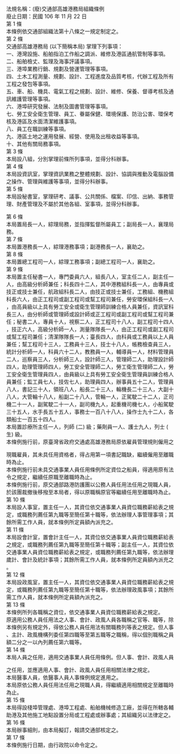 法規名稱：(廢)交通部高雄港務局組織條例  
廢止日期：民國 106 年 11 月 22 日  
第 1 條  
本條例依交通部組織法第十八條之一規定制定之。  
第 2 條  
交通部高雄港務局 (以下簡稱本局) 掌理下列事項：  
一、港灣設施、船舶指泊工作船之調派、維修及港區通航管制等事項。  
二、船舶檢丈、監理及海事評議事項。  
三、港埠業務行銷、規劃及營運管理等事項。  
四、土木工程測量、規劃、設計、工程進度及品質考核，代辦工程及所有  
工程之發包等事項。  
五、車、船、機具、電氣工程之規劃、設計、維修、保養、督導考核及通  
訊維護管理等事項。  
六、港埠研究發展、法制及圖書管理等事項。  
七、勞工安全衛生管理、員工、眷屬保健、環境保護、防治公害、環保考  
核及港區及水面清潔維護事項。  
八、員工在職訓練等事項。  
九、港區土地之運用發展、經營、使用及出租收益等事項。  
十、其他有關局務事項。  
第 3 條  
本局設八組，分別掌理前條所列事項，並得分科辦事。  
第 4 條  
本局設資訊室，掌理資訊業務之整體規劃、設計、協調與推動及電腦設備  
之操作、管理與維護等事項，並得分科辦事。  
第 5 條  
本局設秘書室，掌理研考、議事、公共關係、檔案、印信、出納、事務管  
理、財產管理及不屬於其他各組、室事項，並得分科辦事。  


第 6 條  
本局置局長一人，綜理局務，並指揮監督所屬員工；副局長一人，襄理局  
務。  
第 7 條  
本局置港務長一人，綜理港務事項；副港務長一人，襄助之。  
第 8 條  
本局置總工程司一人，綜理工務事項；副總工程司一人，襄助之。  
第 9 條  
本局置主任秘書一人，專門委員六人，組長八人，室主任二人，副主任一  
人，由高級分析師兼任；科長四十二人，其中港務組科長一人，由專員或  
技正或技士兼任，航政組科長二人，由技正或技士兼任，工務組、機務組  
科長六人，由正工程司或副工程司或幫工程司兼任，勞安環保組科長一人  
，由高員級以上具有勞工安全或衛生管理師訓練合格人員兼任，資訊室科  
長三人，由分析師或管理師或設計師或正工程司或副工程司或幫工程司兼  
任；秘書二人，專員十人，視察二人，正工程司十八人，副工程司十四人  
，技正六人，高級分析師一人，測量隊隊長一人，由正工程司或副工程司  
或幫工程司兼任；清潔隊隊長一人；臺長四人，由科員或工務員以上人員  
兼任；幫工程司十三人，工務員十三人，技士十八人，帳務檢查員三人，  
統計分析師一人，科員六十二人，教務員一人，輔導員一人，材料管理員  
二人，巡察員三人，分析師三人，設計師三人，管理師二人，助理設計師  
四人，助理管理師四人，勞工安全管理師二人，勞工衛生管理師二人，勞  
工安全衛生管理員四人，由員級以上具有勞工安全衛生管理員訓練合格人  
員兼任；監工員七人，技佐七人，助理員四人，辦事員五十二人，管理員  
八人，書記三十人，領班八人，船長二十三人，輪機長二十三人，大副十  
八人，大管輪十八人，船副二十八人，管輪一人，正駕駛二十二人，正司  
機二十一人，副駕駛二十一人，副司機九人，起重機司機七人，小船駕駛  
三十五人，水手長五十五人，事務士一百八十八人，操作士九十二人，各  
類船士一百五十四人。  
本局置診療所主任一人，列師 (二) 級；藥劑員一人、護士九人，列士 (  
生) 級。  
本條例施行前，原臺灣省政府交通處高雄港務局原依雇員管理規則僱用之  


現職雇員，其未具任用資格者，得占用第一項書記職缺，繼續僱用至離職  
時為止。  
本條例施行前未具交通事業人員任用條例所定資位之船員，得適用原有法  
令之規定，繼續任原職至離職時為止。  
本條例施行前，原交通部路港防護團以公務人員任用法任用之現職人員，  
於該團裁撤後移撥至本局者，得以原職稱原官等繼續任用至離職時為止。  
第 10 條  
本局設人事室，置主任一人，其資位依交通事業人員資位職務薪給表之規  
定，或職務列薦任第九職等至簡任第十職等，依法辦理人事管理事項；其  
餘所需工作人員，就本條例所定員額內派充之。  
第 11 條  
本局設會計室，置會計主任一人，其資位依交通事業人員資位職務薪給表  
之規定，或職務列薦任第九職等至簡任第十職等；副主任一人，其資位依  
交通事業人員資位職務薪給表之規定，或職務列薦任第九職等，依法辦理  
歲計、會計及統計事項；其餘所需工作人員，就本條例所定員額內派充之  
。  
第 12 條  
本局設政風室，置主任一人，其資位依交通事業人員資位職務薪給表之規  
定，或職務列薦任第九職等至簡任第十職等，依法辦理政風事項；其餘所  
需工作人員，就本條例所定員額內派充之。  
第 13 條  
本條例所列各職稱之資位，依交通事業人員資位職務薪給表之規定。  
原適用公務人員任用法之人事、會計、政風人員各職稱之官等、職等，除  
本條例另有規定外，得依公務人員任用法有關職務列等表之規定。但人事  
、主計、政風機構列委任第四職等至第五職等之職稱，得以個別職稱之員  
額二分之一以內列薦任第六職等。  
第 14 條  
本局人員之任用，適用交通事業人員任用條例。但人事、會計、政風人員  


之任用，並應適用人事、會計、政風人員任用相關法律之規定。  
本局醫事人員，依醫事人員人事條例規定進用之。  
本局原依公務人員任用法任用之現職人員，得繼續適用相關規定至離職時  
為止。  
第 15 條  
本局得設棧埠管理處、港埠工程處、船舶機械修造工廠，並得在所轄各輔  
助港及其他施工地點設置分局或工程處或辦事處；其組織另以法律定之。  
第 16 條  
本局辦事細則，由本局擬訂，報請交通部核定之。  
第 17 條  
本條例施行日期，由行政院以命令定之。  


